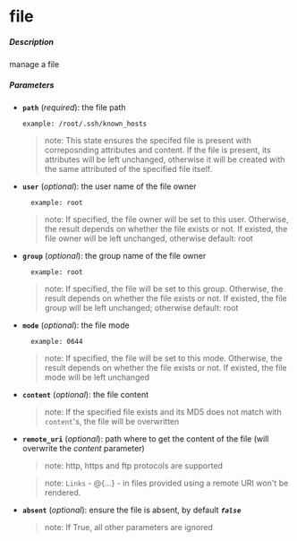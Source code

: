 # file


##### Description
manage a file

##### Parameters

*   **`path`** (*required*): the file path

		example: /root/.ssh/known_hosts

	>note: This state ensures the specifed file is present with correposnding attributes and content. If the file is present, its attributes will be left unchanged, otherwise it will be created with the same attributed of the specified file itself.

* **`user`** (*optional*): the user name of the file owner

		example: root

	>note: If specified, the file owner will be set to this user. Otherwise, the result depends on whether the file exists or not. If existed, the file owner will be left unchanged, otherwise default: root

* **`group`** (*optional*): the group name of the file owner

		example: root

	>note: If specified, the file will be set to this group. Otherwise, the result depends on whether the file exists or not. If existed, the file group will be left unchanged; otherwise default: root

* **`mode`** (*optional*): the file mode

		example: 0644

	>note: If specified, the file will be set to this mode. Otherwise, the result depends on whether the file exists or not. If existed, the file mode will be left unchanged

* **`content`** (*optional*): the file content

	>note: If the specified file exists and its MD5 does not match with `content`'s, the file will be overwritten

* **`remote_uri`** (*optional*): path where to get the content of the file (will overwrite the *content* parameter)

	>note: http, https and ftp protocols are supported

	>note: `Links` - @{...} - in files provided using a remote URI won't be rendered.

* **`absent`** (*optional*): ensure the file is absent, by default ***`false`***

	>note: If True, all other parameters are ignored
				